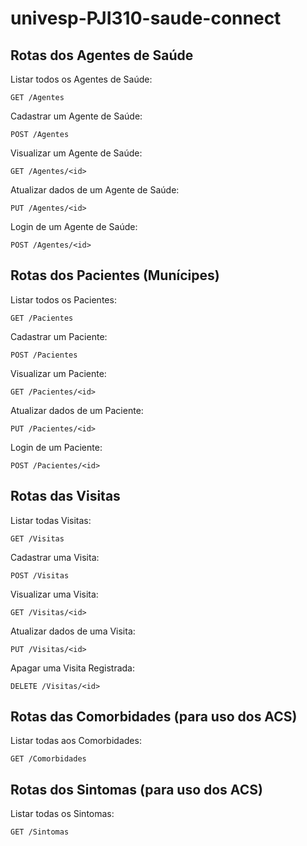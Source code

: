 # univesp-PJI310-saude-connect

## Rotas dos Agentes de Saúde
Listar  todos os Agentes de Saúde:
```
GET /Agentes
```
Cadastrar um Agente de Saúde:
```
POST /Agentes
```
Visualizar um Agente de Saúde:
```
GET /Agentes/<id>
```
Atualizar dados de um Agente de Saúde:
```
PUT /Agentes/<id>
```
Login de um Agente de Saúde:
```
POST /Agentes/<id>
```
## Rotas dos Pacientes (Munícipes)
Listar  todos os Pacientes:
```
GET /Pacientes
```
Cadastrar um Paciente:
```
POST /Pacientes
```
Visualizar um Paciente:
```
GET /Pacientes/<id>
```
Atualizar dados de um Paciente:
```
PUT /Pacientes/<id>
```
Login de um Paciente:
```
POST /Pacientes/<id>
```
## Rotas das Visitas 
Listar todas Visitas:
```
GET /Visitas
```
Cadastrar uma Visita:
```
POST /Visitas
```
Visualizar uma Visita:
```
GET /Visitas/<id>
```
Atualizar dados de uma Visita:
```
PUT /Visitas/<id>
```
Apagar uma Visita Registrada:
```
DELETE /Visitas/<id>
```
## Rotas das Comorbidades (para uso dos ACS)
Listar todas aos Comorbidades:
```
GET /Comorbidades
```
## Rotas dos Sintomas (para uso dos ACS)
Listar todas os Sintomas:
```
GET /Sintomas
```

